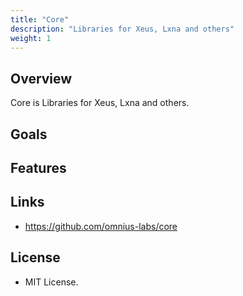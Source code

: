 ```yaml
---
title: "Core"
description: "Libraries for Xeus, Lxna and others"
weight: 1
---
```


## Overview

Core is Libraries for Xeus, Lxna and others.

## Goals

## Features

## Links

+ <https://github.com/omnius-labs/core>

## License

+ MIT License.
